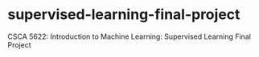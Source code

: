 # supervised-learning-final-project
CSCA 5622: Introduction to Machine Learning: Supervised Learning Final Project

